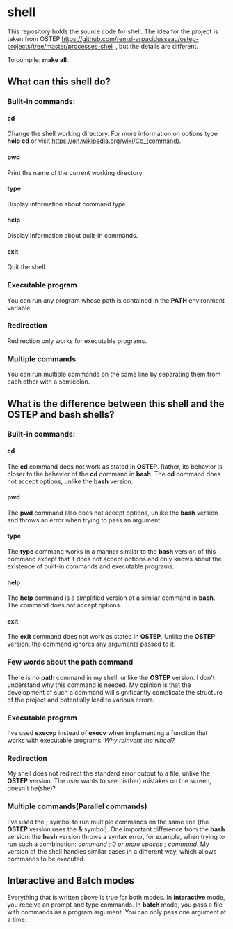# shell
This repository holds the source code for shell. The idea for the project is taken from OSTEP https://github.com/remzi-arpacidusseau/ostep-projects/tree/master/processes-shell , but the details are different.

To compile: **make all**.

## What can this shell do?
### Built-in commands:
#### cd
Change the shell working directory. For more information on options type **help cd** or visit https://en.wikipedia.org/wiki/Cd_(command).
#### pwd
Print the name of the current working directory.
#### type 
Display information about command type.
#### help
Display information about built-in commands.
#### exit
Quit the shell.
### Executable program
You can run any program whose path is contained in the **PATH** environment variable.
### Redirection
Redirection only works for executable programs.
### Multiple commands
You can run multiple commands on the same line by separating them from each other with a semicolon.
## What is the difference between this shell and the OSTEP and bash shells?
### Built-in commands:
#### cd
The **cd** command does not work as stated in **OSTEP**. Rather, its behavior is closer to the behavior of the **cd** command in **bash**. The **cd** command does not accept options, unlike the **bash** version.
#### pwd
The **pwd** command also does not accept options, unlike the **bash** version and throws an error when trying to pass an argument.
#### type
The **type** command works in a manner similar to the **bash** version of this command except that it does not accept options and only knows about the existence of built-in commands and executable programs.
#### help
The **help** command is a simplified version of a similar command in **bash**. The command does not accept options.
#### exit
The **exit** command does not work as stated in **OSTEP**. Unlike the **OSTEP** version, the command ignores any arguments passed to it.
### Few words about the path command
There is no **path** command in my shell, unlike the **OSTEP** version. I don't understand why this command is needed. My opinion is that the development of such a command will significantly complicate the structure of the project and potentially lead to various errors.
### Executable program
I've used **execvp** instead of **execv** when implementing a function that works with executable programs. *Why reinvent the wheel?*
### Redirection
My shell does not redirect the standard error output to a file, unlike the **OSTEP** version. The user wants to see his(her) mistakes on the screen, doesn't he(she)?
### Multiple commands(Parallel commands)
I've used the **;** symbol to run multiple commands on the same line (the **OSTEP** version uses the **&** symbol). One important difference from the **bash** version: the **bash** version throws a syntax error, for example, when trying to run such a combination: *command ; 0 or more spaces ; command*. My version of the shell handles similar cases in a different way, which allows commands to be executed.
## Interactive and Batch modes
Everything that is written above is true for both modes. In **interactive** mode, you receive an prompt and type commands. In **batch** mode, you pass a file with commands as a program argument. You can only pass one argument at a time.
